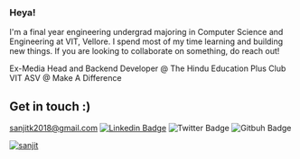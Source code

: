 ### Heya!

I'm a final year engineering undergrad majoring in Computer Science and Engineering at VIT, Vellore. I spend most of my time learning and building new things. If you are looking to collaborate on something, do reach out! 

Ex-Media Head and Backend Developer @ The Hindu Education Plus Club VIT
ASV @ Make A Difference


## Get in touch :)

[sanjitk2018@gmail.com](sanjitk2018@gmail.com)
[![Linkedin Badge](https://img.shields.io/badge/-LinkedIn-blue?style=flat-square&logo=Linkedin&logoColor=white&link=https://www.linkedin.com/in/sanjit-kumar/)](https://www.linkedin.com/in/sanjit-kumar-b56b911a0/)
![Twitter Badge](https://img.shields.io/twitter/follow/sanjit_77?label=Sanjit%20Kumar&style=social)
![Gitbuh Badge](https://img.shields.io/github/followers/sanjitk7?style=social)

[![sanjit](https://github-readme-stats.vercel.app/api?username=sanjitk7&hide=stars&count_private=true&show_icons=true&theme=dracula)](https://github.com/sanjitk7/github-readme-stats)

